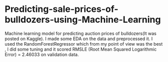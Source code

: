 # Predicting-sale-prices-of-bulldozers-using-Machine-Learning
Machine learning model for predicting auction prices of bulldozers(It was posted on Kaggle). I made some EDA on the data and preprocessed it. I used the RandomForestRegressor
which from my point of view was the best , I did some tuning and it scored RMSLE (Root Mean Squared Logarithmic Error) = 2.46033 on validation data.
